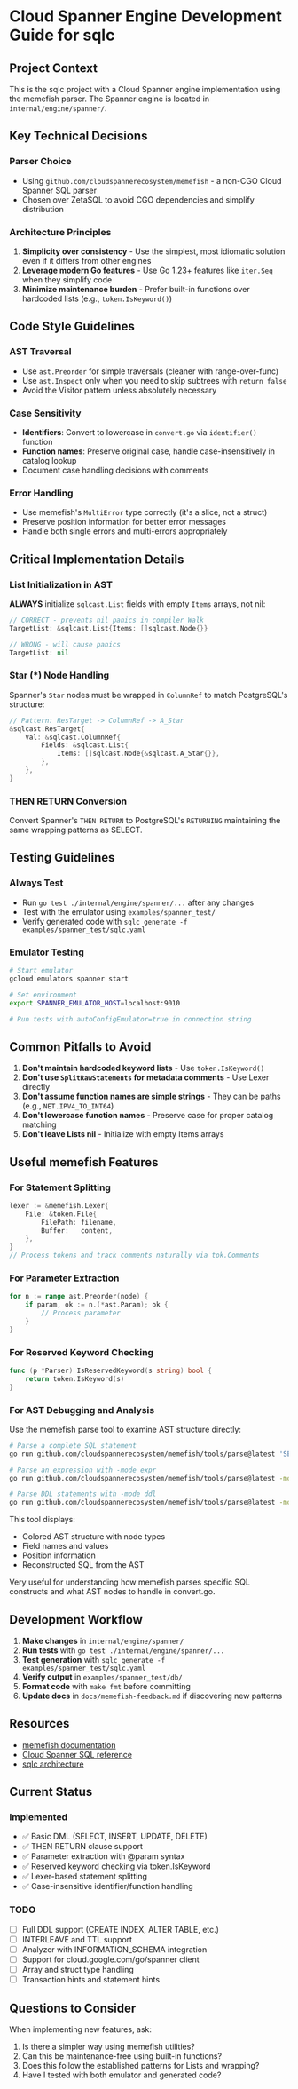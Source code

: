 # Cloud Spanner Engine Development Guide for sqlc

## Project Context
This is the sqlc project with a Cloud Spanner engine implementation using the memefish parser. The Spanner engine is located in `internal/engine/spanner/`.

## Key Technical Decisions

### Parser Choice
- Using `github.com/cloudspannerecosystem/memefish` - a non-CGO Cloud Spanner SQL parser
- Chosen over ZetaSQL to avoid CGO dependencies and simplify distribution

### Architecture Principles
1. **Simplicity over consistency** - Use the simplest, most idiomatic solution even if it differs from other engines
2. **Leverage modern Go features** - Use Go 1.23+ features like `iter.Seq` when they simplify code
3. **Minimize maintenance burden** - Prefer built-in functions over hardcoded lists (e.g., `token.IsKeyword()`)

## Code Style Guidelines

### AST Traversal
- Use `ast.Preorder` for simple traversals (cleaner with range-over-func)
- Use `ast.Inspect` only when you need to skip subtrees with `return false`
- Avoid the Visitor pattern unless absolutely necessary

### Case Sensitivity
- **Identifiers**: Convert to lowercase in `convert.go` via `identifier()` function
- **Function names**: Preserve original case, handle case-insensitively in catalog lookup
- Document case handling decisions with comments

### Error Handling
- Use memefish's `MultiError` type correctly (it's a slice, not a struct)
- Preserve position information for better error messages
- Handle both single errors and multi-errors appropriately

## Critical Implementation Details

### List Initialization in AST
**ALWAYS** initialize `sqlcast.List` fields with empty `Items` arrays, not nil:
```go
// CORRECT - prevents nil panics in compiler Walk
TargetList: &sqlcast.List{Items: []sqlcast.Node{}}

// WRONG - will cause panics
TargetList: nil
```

### Star (*) Node Handling
Spanner's `Star` nodes must be wrapped in `ColumnRef` to match PostgreSQL's structure:
```go
// Pattern: ResTarget -> ColumnRef -> A_Star
&sqlcast.ResTarget{
    Val: &sqlcast.ColumnRef{
        Fields: &sqlcast.List{
            Items: []sqlcast.Node{&sqlcast.A_Star{}},
        },
    },
}
```

### THEN RETURN Conversion
Convert Spanner's `THEN RETURN` to PostgreSQL's `RETURNING` maintaining the same wrapping patterns as SELECT.

## Testing Guidelines

### Always Test
- Run `go test ./internal/engine/spanner/...` after any changes
- Test with the emulator using `examples/spanner_test/`
- Verify generated code with `sqlc generate -f examples/spanner_test/sqlc.yaml`

### Emulator Testing
```bash
# Start emulator
gcloud emulators spanner start

# Set environment
export SPANNER_EMULATOR_HOST=localhost:9010

# Run tests with autoConfigEmulator=true in connection string
```

## Common Pitfalls to Avoid

1. **Don't maintain hardcoded keyword lists** - Use `token.IsKeyword()`
2. **Don't use `SplitRawStatements` for metadata comments** - Use Lexer directly
3. **Don't assume function names are simple strings** - They can be paths (e.g., `NET.IPV4_TO_INT64`)
4. **Don't lowercase function names** - Preserve case for proper catalog matching
5. **Don't leave Lists nil** - Initialize with empty Items arrays

## Useful memefish Features

### For Statement Splitting
```go
lexer := &memefish.Lexer{
    File: &token.File{
        FilePath: filename,
        Buffer:   content,
    },
}
// Process tokens and track comments naturally via tok.Comments
```

### For Parameter Extraction
```go
for n := range ast.Preorder(node) {
    if param, ok := n.(*ast.Param); ok {
        // Process parameter
    }
}
```

### For Reserved Keyword Checking
```go
func (p *Parser) IsReservedKeyword(s string) bool {
    return token.IsKeyword(s)
}
```

### For AST Debugging and Analysis
Use the memefish parse tool to examine AST structure directly:
```bash
# Parse a complete SQL statement
go run github.com/cloudspannerecosystem/memefish/tools/parse@latest 'SELECT * FROM users'

# Parse an expression with -mode expr
go run github.com/cloudspannerecosystem/memefish/tools/parse@latest -mode expr 'STRUCT(1 as id, "John" as name).name'

# Parse DDL statements with -mode ddl  
go run github.com/cloudspannerecosystem/memefish/tools/parse@latest -mode ddl 'CREATE TABLE users (id INT64) PRIMARY KEY (id)'
```

This tool displays:
- Colored AST structure with node types
- Field names and values
- Position information
- Reconstructed SQL from the AST

Very useful for understanding how memefish parses specific SQL constructs and what AST nodes to handle in convert.go.

## Development Workflow

1. **Make changes** in `internal/engine/spanner/`
2. **Run tests** with `go test ./internal/engine/spanner/...`
3. **Test generation** with `sqlc generate -f examples/spanner_test/sqlc.yaml`
4. **Verify output** in `examples/spanner_test/db/`
5. **Format code** with `make fmt` before committing
6. **Update docs** in `docs/memefish-feedback.md` if discovering new patterns

## Resources

- [memefish documentation](https://pkg.go.dev/github.com/cloudspannerecosystem/memefish)
- [Cloud Spanner SQL reference](https://cloud.google.com/spanner/docs/reference/standard-sql/data-definition-language)
- [sqlc architecture](https://docs.sqlc.dev/en/latest/guides/architecture.html)

## Current Status

### Implemented
- ✅ Basic DML (SELECT, INSERT, UPDATE, DELETE)
- ✅ THEN RETURN clause support
- ✅ Parameter extraction with @param syntax
- ✅ Reserved keyword checking via token.IsKeyword
- ✅ Lexer-based statement splitting
- ✅ Case-insensitive identifier/function handling

### TODO
- [ ] Full DDL support (CREATE INDEX, ALTER TABLE, etc.)
- [ ] INTERLEAVE and TTL support
- [ ] Analyzer with INFORMATION_SCHEMA integration
- [ ] Support for cloud.google.com/go/spanner client
- [ ] Array and struct type handling
- [ ] Transaction hints and statement hints

## Questions to Consider

When implementing new features, ask:
1. Is there a simpler way using memefish utilities?
2. Can this be maintenance-free using built-in functions?
3. Does this follow the established patterns for Lists and wrapping?
4. Have I tested with both emulator and generated code?